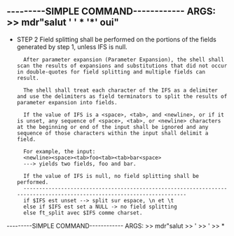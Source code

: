 ---------SIMPLE COMMAND------------
ARGS:
	>> mdr"salut   '   '  * '*'     oui"
-----------------------------------

- STEP 2
	Field splitting shall be performed on the portions of the fields generated by step 1, unless IFS is null.

		After parameter expansion (Parameter Expansion), the shell shall scan the results of expansions and substitutions that did not occur in double-quotes for field splitting and multiple fields can result.

		The shell shall treat each character of the IFS as a delimiter and use the delimiters as field terminators to split the results of parameter expansion into fields.

		If the value of IFS is a <space>, <tab>, and <newline>, or if it is unset, any sequence of <space>, <tab>, or <newline> characters at the beginning or end of the input shall be ignored and any sequence of those characters within the input shall delimit a field. 
		
		For example, the input:
		<newline><space><tab>foo<tab><tab>bar<space>
		---> yields two fields, foo and bar.

		If the value of IFS is null, no field splitting shall be performed.
		-----------------------------------------------------------------------------------------------------------------------
		if $IFS est unset --> split sur espace, \n et \t
		else if $IFS est set a NULL -> no field splitting
		else ft_split avec $IFS comme charset.


---------SIMPLE COMMAND------------
ARGS:
	>> mdr"salut
	>> '
	>> '
	>> *
